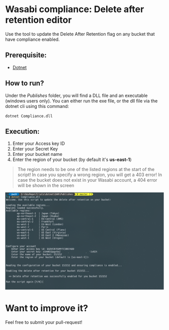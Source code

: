 # Wasabi compliance: Delete after retention editor

Use the tool to update the Delete After Retention flag on any bucket that have compliance enabled.

## Prerequisite:

- [Dotnet](https://dotnet.microsoft.com/en-us/download)

## How to run?

Under the _Publishes_ folder, you will find a DLL file and an executable (windows users only).
You can either run the exe file, or the dll file via the dotnet cli using this command:

```
dotnet Compliance.dll
```

## Execution:

1. Enter your Access key ID
2. Enter your Secret Key
3. Enter your bucket name
4. Enter the region of your bucket (by default it's **us-east-1**)

> The region needs to be one of the listed regions at the start of the script!
> In case you specify a wrong region, you will get a 403 error!
> In case the bucket does not exist in your Wasabi account, a 404 error will be shown in the screen

![alt text](screenshots/Execution.png)

# Want to improve it?

Feel free to submit your pull-request!
